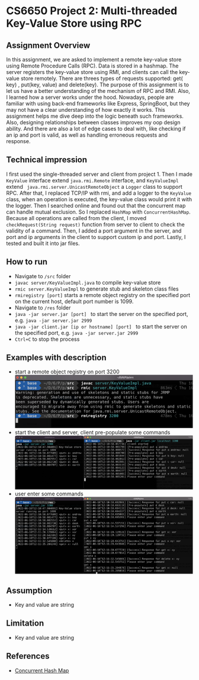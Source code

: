 # CS6650 Project 2: Multi-threaded Key-Value Store using RPC

## Assignment Overview

In this assignment, we are asked to implement a remote key-value store using Remote Procedure
Calls (RPC). Data is stored in a hashmap. The server registers the key-value store using RMI, and
clients can call the key-value store remotely. There are threes types of requests supported: get(
key)
, put(key, value) and delete(key). The purpose of this assignment is to let us have a better
understanding of the mechanism of RPC and RMI. Also, I learned how a server works under the hood.
Nowadays, people are familiar with using back-end frameworks like Express, SpringBoot, but they may
not have a clear understanding of how exactly it works. This assignment helps me dive deep into the
logic beneath such frameworks. Also, designing relationships between classes improves my oop design
ability. And there are also a lot of edge cases to deal with, like checking if an ip and port is
valid, as well as handling erroneous requests and response.

## Technical impression

I first used the single-threaded server and client from project 1. Then I made `KeyValue` interface
extend `java.rmi.Remote` interface, and `KeyValueImpl` extend ` java.rmi.server.UnicastRemoteObject`
a `Logger` class to support RPC. After that, I replaced TCP/IP with rmi, and add a logger to
the `KeyValue` class, when an operation is executed, the key-value class would print it with the
logger. Then I searched online and found out that the concurrent map can handle mutual exclusion. So
I replaced `HashMap` with `ConcurrentHashMap`. Because all operations are called from the client, I
moved `checkRequest(String request)` function from server to client to check the validity of a
command. Then, I added a port argument in the server, and port and ip arguments in the client to
support custom ip and port. Lastly, I tested and built it into jar files.

## How to run

- Navigate to `/src` folder
- `javac server/KeyValueImpl.java` to compile key-value store
- `rmic server.KeyValueImpl` to generate stub and skeleton class files
- `rmiregistry [port]` starts a remote object registry on the specified port on the current host,
  default port number is 1099.
- Navigate to `/res` folder
- `java -jar server.jar [port] ` to start the server on the specified port,
  e.g. `java -jar server.jar 2999`
- `java -jar client.jar [ip or hostname] [port] ` to start the server on the specified port,
  e.g. `java -jar server.jar 2999`
- `Ctrl+C` to stop the process

## Examples with description

- start a remote object registry on port 3200
  ![](res/screenshots/rmi.png)
- start the client and server, client pre-populate some commands
  ![](res/screenshots/1.png)
- user enter some commands
  ![](res/screenshots/2.png)

## Assumption

- Key and value are string

## Limitation

- Key and value are string

## References

- [Concurrent Hash Map](https://www.javatpoint.com/hashmap-vs-concurrenthashmap-in-java)